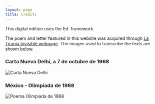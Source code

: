 ```yaml
---
layout: page
title: Credits
---
```


This digital edition uses the Ed. framework.

The poem and letter featured in this website was acquired through [La Tiranía Invisible webpage](latiraniainvisible.com). The images used to transcribe the texts are shown below.

### Carta Nueva Delhi, a 7 de octubre de 1968
![Carta Nueva Delhi](assets/letter1.jpg)

### México - Olimpiada de 1968
![Poema Olimpiada de 1968](assets/poem1.jpg)
